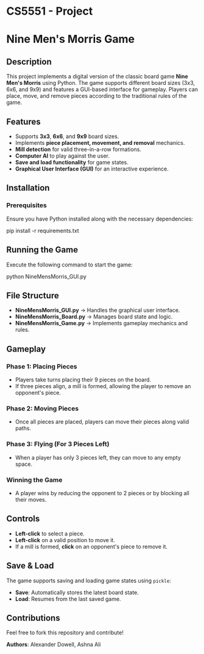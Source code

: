 # CS5551 - Project
# Nine Men's Morris Game

## Description
This project implements a digital version of the classic board game **Nine Men's Morris** using Python. The game supports different board sizes (3x3, 6x6, and 9x9) and features a GUI-based interface for gameplay. Players can place, move, and remove pieces according to the traditional rules of the game.

## Features
- Supports **3x3**, **6x6**, and **9x9** board sizes.
- Implements **piece placement, movement, and removal** mechanics.
- **Mill detection** for valid three-in-a-row formations.
- **Computer AI** to play against the user.
- **Save and load functionality** for game states.
- **Graphical User Interface (GUI)** for an interactive experience.

## Installation

### Prerequisites
Ensure you have Python installed along with the necessary dependencies:

pip install -r requirements.txt

## Running the Game
Execute the following command to start the game:

python NineMensMorris_GUI.py

## File Structure
- **NineMensMorris_GUI.py** → Handles the graphical user interface.
- **NineMensMorris_Board.py** → Manages board state and logic.
- **NineMensMorris_Game.py** → Implements gameplay mechanics and rules.

## Gameplay

### Phase 1: Placing Pieces
- Players take turns placing their 9 pieces on the board.
- If three pieces align, a mill is formed, allowing the player to remove an opponent's piece.

### Phase 2: Moving Pieces
- Once all pieces are placed, players can move their pieces along valid paths.

### Phase 3: Flying (For 3 Pieces Left)
- When a player has only 3 pieces left, they can move to any empty space.

### Winning the Game
- A player wins by reducing the opponent to 2 pieces or by blocking all their moves.

## Controls
- **Left-click** to select a piece.
- **Left-click** on a valid position to move it.
- If a mill is formed, **click** on an opponent's piece to remove it.

## Save & Load
The game supports saving and loading game states using `pickle`:

- **Save**: Automatically stores the latest board state.
- **Load**: Resumes from the last saved game.

## Contributions
Feel free to fork this repository and contribute!

**Authors**: Alexander Dowell, Ashna Ali

